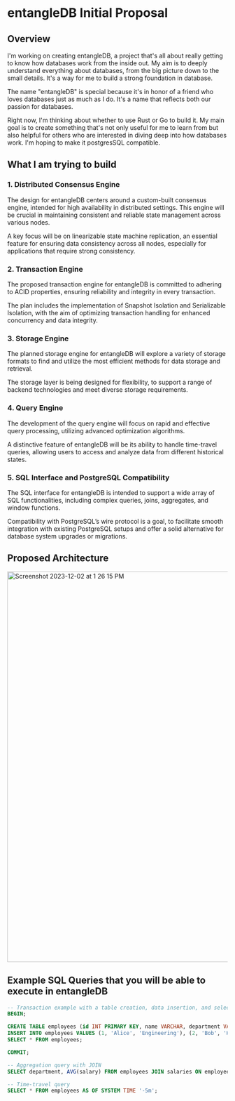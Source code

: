 
# entangleDB Initial Proposal

## Overview

I'm working on creating entangleDB, a project that's all about really getting to know how databases work from the inside out. My aim is to deeply understand everything about databases, from the big picture down to the small details. It's a way for me to build a strong foundation in database.

The name "entangleDB" is special because it's in honor of a friend who loves databases just as much as I do. It's a name that reflects both our passion for databases.

Right now, I'm thinking about whether to use Rust or Go to build it. My main goal is to create something that's not only useful for me to learn from but also helpful for others who are interested in diving deep into how databases work. I'm hoping to make it postgresSQL compatible.

## What I am trying to build

### 1. Distributed Consensus Engine

The design for entangleDB centers around a custom-built consensus engine, intended for high availability in distributed settings. This engine will be crucial in maintaining consistent and reliable state management across various nodes.

A key focus will be on linearizable state machine replication, an essential feature for ensuring data consistency across all nodes, especially for applications that require strong consistency.

### 2. Transaction Engine

 The proposed transaction engine for entangleDB is committed to adhering to ACID properties, ensuring reliability and integrity in every transaction.

The plan includes the implementation of Snapshot Isolation and Serializable Isolation, with the aim of optimizing transaction handling for enhanced concurrency and data integrity.

### 3. Storage Engine

 The planned storage engine for entangleDB will explore a variety of storage formats to find and utilize the most efficient methods for data storage and retrieval.

The storage layer is being designed for flexibility, to support a range of backend technologies and meet diverse storage requirements.

### 4. Query Engine

The development of the query engine will focus on rapid and effective query processing, utilizing advanced optimization algorithms.

A distinctive feature of entangleDB will be its ability to handle time-travel queries, allowing users to access and analyze data from different historical states.

### 5. SQL Interface and PostgreSQL Compatibility

The SQL interface for entangleDB is intended to support a wide array of SQL functionalities, including complex queries, joins, aggregates, and window functions.

Compatibility with PostgreSQL’s wire protocol is a goal, to facilitate smooth integration with existing PostgreSQL setups and offer a solid alternative for database system upgrades or migrations.

## Proposed Architecture
<img width="890" alt="Screenshot 2023-12-02 at 1 26 15 PM" src="https://github.com/TypicalDefender/entangleDB/assets/37482550/f8d262b9-618c-435d-925b-4f992076581f">


## Example SQL Queries that you will be able to execute in entangleDB

```sql
-- Transaction example with a table creation, data insertion, and selection
BEGIN;

CREATE TABLE employees (id INT PRIMARY KEY, name VARCHAR, department VARCHAR);
INSERT INTO employees VALUES (1, 'Alice', 'Engineering'), (2, 'Bob', 'HR');
SELECT * FROM employees;

COMMIT;

-- Aggregation query with JOIN
SELECT department, AVG(salary) FROM employees JOIN salaries ON employees.id = salaries.emp_id GROUP BY department;

-- Time-travel query
SELECT * FROM employees AS OF SYSTEM TIME '-5m';
```
